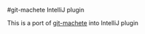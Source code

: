 #git-machete IntelliJ plugin

This is a port of [git-machete](https://github.com/VirtusLab/git-machete) into IntelliJ plugin